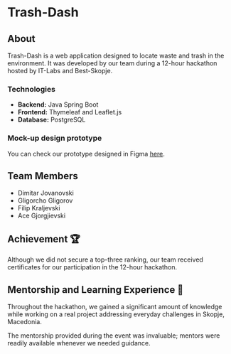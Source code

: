 # Trash-Dash

## About
Trash-Dash is a web application designed to locate waste 
and trash in the environment. 
It was developed by our team during a 12-hour 
hackathon hosted by IT-Labs and Best-Skopje.

### Technologies

- **Backend:** Java Spring Boot
- **Frontend:** Thymeleaf and Leaflet.js
- **Database:** PostgreSQL

### Mock-up design prototype
You can check our prototype designed 
in Figma [here](https://www.figma.com/file/ITnvxLqS44KTZDhLjDTujX/best-trash-report-mockup?type=design&node-id=0-1&mode=design).


## Team Members
- Dimitar Jovanovski
- Gligorcho Gligorov
- Filip Kraljevski
- Ace Gjorgjievski

## Achievement 🏆
Although we did not secure a top-three ranking, 
our team received certificates for our participation 
in the 12-hour hackathon.

## Mentorship and Learning Experience 🚀
Throughout the hackathon, we gained a significant amount of 
knowledge while working on a real project addressing 
everyday challenges in Skopje, Macedonia.

The mentorship provided during the event was invaluable; 
mentors were readily available whenever we needed guidance.
